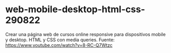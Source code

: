 # web-mobile-desktop-html-css-290822
Crear una página web de cursos online responsive para dispositivos mobile y desktop. HTML y CSS con media queries.
Fuente: https://www.youtube.com/watch?v=8-RC-Q7Wtzc
